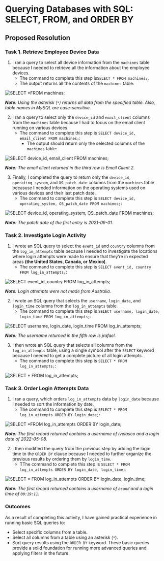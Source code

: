 # Querying Databases with SQL: SELECT, FROM, and ORDER BY

## Proposed Resolution

### Task 1. Retrieve Employee Device Data

1. I ran a query to select all device information from the `machines` table because I needed to retrieve all the information about the employee devices.
    * The command to complete this step is`SELECT *
FROM machines;`.
   * The output returns all the contents of the `machines` table:

![SELECT *FROM machines;](https://github.com/user-attachments/assets/09c6a044-6597-407f-bb97-be9c872fcf15)

***Note:** Using the asterisk (`*`) returns all data from the specified table. Also, table names in MySQL are case-sensitive.*

2. I ran a query to select only the `device_id` and `email_client` columns from the `machines` table because I had to focus on the email client running on various devices. 
    * The command to complete this step is `SELECT device_id, email_client
FROM machines;`:
      * The output should return only the selected columns of the `machines` table:

![SELECT device_id, email_client FROM machines;](https://github.com/user-attachments/assets/655f3aee-abce-4da6-a6cc-2b0eaf5619ee)

***Note:** The email client returned in the third row is Email Client 2.*

3. Finally, I completed the query to return only the `device_id`, `operating_system`, and `OS_patch_date` columns from the `machines` table becasuse I needed information on the operating systems used on various devices and their last patch date.
    * The command to complete this step is `SELECT device_id, operating_system, OS_patch_date
FROM machines;`:

![SELECT device_id, operating_system, OS_patch_date FROM machines;](https://github.com/user-attachments/assets/cbb3e057-2f27-4a1c-aa6b-ff8348fb703c)

***Note:** The patch date of the first entry is 2021-09-01.*

### Task 2. Investigate Login Activity

1. I wrote an SQL query to select the `event_id` and `country` columns from the `log_in_attempts` table because I needed to investigate the locations where login attempts were made to ensure that they’re in expected areas **(the United States, Canada, or Mexico)**.
    * The command to complete this step is `SELECT event_id, country
FROM log_in_attempts;`:

![SELECT event_id, country FROM log_in_attempts;](https://github.com/user-attachments/assets/fa836e99-0f07-4fcd-8ab4-715a4a2bec90)

***Note:** Login attempts were not made from Australia.*

2. I wrote an SQL query that selects the `username`, `login_date`, and `login_time` columns from the `log_in_attempts` table.
    * The command to complete this step is `SELECT username, login_date, login_time
FROM log_in_attempts;`:

![SELECT username, login_date, login_time FROM log_in_attempts;](https://github.com/user-attachments/assets/9741b178-297f-4e3e-826b-2c157a8bedd7)

***Note:** The username returned in the fifth row is jrafael.*

3. I then wrote an SQL query that selects all columns from the `log_in_attempts` table, using a single symbol after the `SELECT` keyword because I needed to get a complete picture of all login attempts.
    * The command to complete this step is `SELECT *
FROM log_in_attempts;`:

![SELECT * FROM log_in_attempts;](https://github.com/user-attachments/assets/4e0e1314-24fa-41f0-a9d0-c69c4586444d)

### Task 3. Order Login Attempts Data

1. I ran a query, which orders `log_in_attempts` data by `login_date` because I needed to sort the information by date.
    * The command to complete this step is `SELECT *
FROM log_in_attempts
ORDER BY login_date;`:

![SELECT *FROM log_in_attempts ORDER BY login_date;](https://github.com/user-attachments/assets/0c340b2e-7611-4fdc-9264-36dc1662a232)

***Note:** The first record returned contains a username of ivelasco and a login date of 2022-05-08.*

2. I then modified the query from the previous step by adding the login time to the `ORDER BY` clause because I needed to further organize the previous results by ordering them by `login_time`. 
    * TThe command to complete this step is `SELECT *
FROM log_in_attempts
ORDER BY login_date, login_time;`:

![SELECT * FROM log_in_attempts ORDER BY login_date, login_time;](https://github.com/user-attachments/assets/6769d740-ea7d-4ed5-bb09-a8e745fce02e)

***Note:** The first record returned contains a username of `bsand` and a login time of `00:19:11`.*

### Outcomes

As a result of completing this activity, I have gained practical experience in running basic SQL queries to:

* Select specific columns from a table.
* Select all columns from a table using an asterisk (`*`).
* Sort query results using the `ORDER BY` keyword.
These basic queries provide a solid foundation for running more advanced queries and applying filters in the future.
